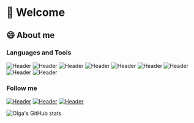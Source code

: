 # 🙋 Welcome 

## 😄 About me 

### Languages and Tools
![Header](https://img.shields.io/badge/Jira-090909?style=for-the-badge&logo=jira&logoColor=136be1)
![Header](https://img.shields.io/badge/Postman-090909?style=for-the-badge&logo=postman&logoColor=f76935)
![Header](https://img.shields.io/badge/Github-090909?style=for-the-badge&logo=github&logoColor=8cc4d7)
![Header](https://img.shields.io/badge/AzureDevops-090909?style=for-the-badge&logo=azuredevops&logoColor=0074d0)
![Header](https://img.shields.io/badge/MySQL-090909?style=for-the-badge&logo=mysql&logoColor=00618a)
![Header](https://img.shields.io/badge/DevTools-090909?style=for-the-badge&logo=googlechrome&logoColor=2674f2)
![Header](https://img.shields.io/badge/TestRail-090909?style=for-the-badge&logo=&logoColor=71b556)
![Header](https://img.shields.io/badge/Fiddler-090909?style=for-the-badge&logo=fiddler&logoColor=8cc4d7)
![Header](https://img.shields.io/badge/CharlesProxy-090909?style=for-the-badge&logo=charlesproxy&logoColor=8cc4d7)

### Follow me
[![Header](https://img.shields.io/badge/Instagram-090909?style=for-the-badge&logo=instagram&logoColor=9939a3)](https://instagram.com/grin.chick?r=nametag)
[![Header](https://img.shields.io/badge/Telegram-090909?style=for-the-badge&logo=telegram&logoColor=31a5db)](https://t.me/olga_grinyova)
[![Header](https://img.shields.io/badge/Linkedin-090909?style=for-the-badge&logo=linkedin&logoColor=0073b1)](https://www.linkedin.com/in/olga-grinyova-79792623b/)

![Olga's GitHub stats](https://github-readme-stats.vercel.app/api?username=OlgaGrinyova&show_icons=true&theme=radical)
